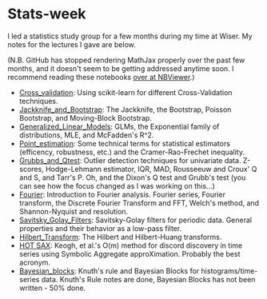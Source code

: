 # Stats-week

I led a statistics study group for a few months during my time at Wiser. My notes for the lectures I gave are below.

(N.B. GitHub has stopped rendering MathJax properly over the past few months, and it doesn't seem to be getting addressed anytime soon. I recommend reading these notebooks [over at NBViewer](https://nbviewer.jupyter.org/github/anzelpwj/Stats-week/tree/master/).)

- [Cross_validation](https://github.com/anzelpwj/Stats-week/blob/master/Cross_validation.ipynb): Using scikit-learn for different Cross-Validation techniques.
- [Jackknife_and_Bootstrap](https://github.com/anzelpwj/Stats-week/blob/master/Jackknife_and_Bootstrap.ipynb): The Jackknife, the Bootstrap, Poisson Bootstrap, and Moving-Block Bootstrap.
- [Generalized_Linear_Models](https://github.com/anzelpwj/Stats-week/blob/master/Generalized_Linear_Models.ipynb): GLMs, the Exponential family of distributions, MLE, and McFadden's R^2.
- [Point_estimation](https://github.com/anzelpwj/Stats-week/blob/master/Point_estimation.ipynb): Some technical terms for statistical estimators (efficency, robustness, etc.) and the Cramer-Rao-Frechet inequality.
- [Grubbs_and_Qtest](https://github.com/anzelpwj/Stats-week/blob/master/Grubbs_and_Qtest.ipynb): Outlier detection techniques for univariate data. Z-scores, Hodge-Lehmann estimator, IQR, MAD, Rousseeuw and Croux' Q and S, and Tarr's P. Oh, and the Dixon's Q test and Grubb's test (you can see how the focus changed as I was working on this...)
- [Fourier](https://github.com/anzelpwj/Stats-week/blob/master/Fourier.ipynb): Introduction to Fourier analysis. Fourier series, Fourier transform, the Discrete Fourier Transform and FFT, Welch's method, and Shannon-Nyquist and resolution.
- [Savitsky_Golay_Filters](https://github.com/anzelpwj/Stats-week/blob/master/Savitsky_Golay_Filters.ipynb): Savitsky-Golay filters for periodic data. General properties and their behavior as a low-pass filter.
- [Hilbert_Transform](https://github.com/anzelpwj/Stats-week/blob/master/Hilbert_Transform.ipynb): The Hilbert and Hilbert-Huang transforms.
- [HOT SAX](https://github.com/anzelpwj/Stats-week/blob/master/HOT_SAX.ipynb): Keogh, et al.'s O(m) method for discord discovery in time series using Symbolic Aggregate approXimation. Probably the best acronym.
- [Bayesian_blocks](https://github.com/anzelpwj/Stats-week/blob/master/Bayesian_blocks.ipynb): Knuth's rule and Bayesian Blocks for histograms/time-series data. Knuth's Rule notes are done, Bayesian Blocks has not been written - 50% done.
